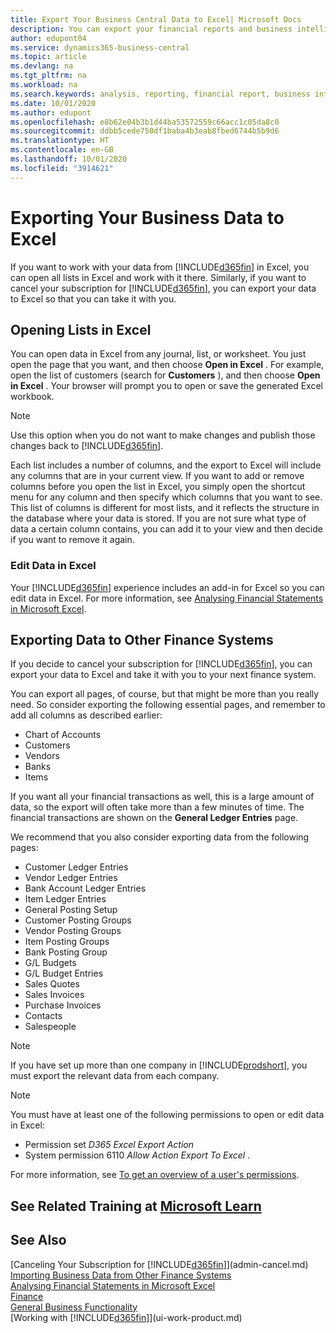 ```yaml
---
title: Export Your Business Central Data to Excel| Microsoft Docs
description: You can export your financial reports and business intelligence data from Business Central  to Excel, or open your data in Excel.
author: edupont04
ms.service: dynamics365-business-central
ms.topic: article
ms.devlang: na
ms.tgt_pltfrm: na
ms.workload: na
ms.search.keywords: analysis, reporting, financial report, business intelligence, BI, Excel
ms.date: 10/01/2020
ms.author: edupont
ms.openlocfilehash: e8b62e04b3b1d44ba53572559c66acc1c05da8c0
ms.sourcegitcommit: ddbb5cede750df1baba4b3eab8fbed6744b5b9d6
ms.translationtype: HT
ms.contentlocale: en-GB
ms.lasthandoff: 10/01/2020
ms.locfileid: "3914621"
---
```

# <a name="exporting-your-business-data-to-excel"></a>Exporting Your Business Data to Excel
If you want to work with your data from [!INCLUDE[d365fin](includes/d365fin_md.md)] in Excel, you can open all lists in Excel and work with it there. Similarly, if you want to cancel your subscription for [!INCLUDE[d365fin](includes/d365fin_md.md)], you can export your data to Excel so that you can take it with you.

## <a name="opening-lists-in-excel"></a>Opening Lists in Excel
You can open data in Excel from any journal, list, or worksheet. You just open the page that you want, and then choose **Open in Excel** . For example, open the list of customers (search for **Customers** ), and then choose **Open in Excel** . Your browser will prompt you to open or save the generated Excel workbook.  

> [!NOTE]
> Use this option when you do not want to make changes and publish those changes back to [!INCLUDE[d365fin](includes/d365fin_md.md)].  

Each list includes a number of columns, and the export to Excel will include any columns that are in your current view. If you want to add or remove columns before you open the list in Excel, you simply open the shortcut menu for any column and then specify which columns that you want to see. This list of columns is different for most lists, and it reflects the structure in the database where your data is stored. If you are not sure what type of data a certain column contains, you can add it to your view and then decide if you want to remove it again.  

### <a name="edit-data-in-excel"></a>Edit Data in Excel
Your [!INCLUDE[d365fin](includes/d365fin_md.md)] experience includes an add-in for Excel so you can edit data in Excel. For more information, see [Analysing Financial Statements in Microsoft Excel](finance-analyze-excel.md).  

## <a name="exporting-data-to-other-finance-systems"></a>Exporting Data to Other Finance Systems
If you decide to cancel your subscription for [!INCLUDE[d365fin](includes/d365fin_md.md)], you can export your data to Excel and take it with you to your next finance system.  

You can export all pages, of course, but that might be more than you really need. So consider exporting the following essential pages, and remember to add all columns as described earlier:  

* Chart of Accounts  
* Customers  
* Vendors  
* Banks  
* Items  

If you want all your financial transactions as well, this is a large amount of data, so the export will often take more than a few minutes of time. The financial transactions are shown on the **General Ledger Entries** page.  

We recommend that you also consider exporting data from the following pages:  

* Customer Ledger Entries  
* Vendor Ledger Entries  
* Bank Account Ledger Entries  
* Item Ledger Entries  
* General Posting Setup  
* Customer Posting Groups  
* Vendor Posting Groups  
* Item Posting Groups  
* Bank Posting Group  
* G/L Budgets  
* G/L Budget Entries  
* Sales Quotes  
* Sales Invoices  
* Purchase Invoices  
* Contacts  
* Salespeople  

> [!NOTE]  
> If you have set up more than one company in [!INCLUDE[prodshort](includes/prodshort.md)], you must export the relevant data from each company.

> [!NOTE]
> You must have at least one of the following permissions to open or edit data in Excel:
>    - Permission set *D365 Excel Export Action*  
>    - System permission 6110 *Allow Action Export To Excel* .  

For more information, see [To get an overview of a user's permissions](ui-define-granular-permissions.md#to-get-an-overview-of-a-users-permissions).

## <a name="see-related-training-at-microsoft-learn"></a>See Related Training at [Microsoft Learn](/learn/modules/configure-powerbi-excel-dynamics-365-business-central/index)

## <a name="see-also"></a>See Also
[Canceling Your Subscription for [!INCLUDE[d365fin](includes/d365fin_md.md)]](admin-cancel.md)  
[Importing Business Data from Other Finance Systems](across-import-data-configuration-packages.md)  
[Analysing Financial Statements in Microsoft Excel](finance-analyze-excel.md)  
[Finance](finance.md)  
[General Business Functionality](ui-across-business-areas.md)  
[Working with [!INCLUDE[d365fin](includes/d365fin_md.md)]](ui-work-product.md)  
